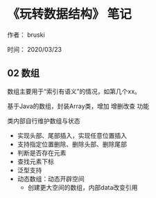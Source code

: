 # 《玩转数据结构》 笔记

作者： bruski

时间： 2020/03/23

## 02 数组

数组主要用于“索引有语义”的情况，如第几个xx。

基于Java的数组，封装Array类，增加 增删改查 功能

类内部自行维护数组与状态

- 实现头部、尾部插入，实现任意位置插入
- 支持指定位置删除、删除头部、删除尾部
- 判断是否存在元素
- 查找元素下标
- 泛型支持
- 动态数组：动态开辟空间
    - 创建更大空间的数组，内部data改变引用